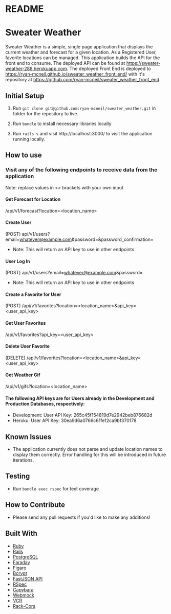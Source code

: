 # README

# Sweater Weather

Sweater Weather is a simple, single page application that displays the current weather and forecast for a given location. As a Registered User, favorite locations can be managed. This application builds the API for the front end to consume. The deployed API can be found at https://sweater-weather-288.herokuapp.com. The deployed Front End is deployed to https://ryan-mcneil.github.io/sweater_weather_front_end/ with it's repository at https://github.com/ryan-mcneil/sweater_weather_front_end.

## Initial Setup

1. Run `git clone git@github.com:ryan-mcneil/sweater_weather.git` in folder for the repository to live.

2. Run `bundle` to install necessary libraries locally

3. Run `rails s` and visit http://localhost:3000/ to visit the application running locally.

## How to use

### Visit any of the following endpoints to receive data from the application
  Note: replace values in <> brackets with your own input

#### Get Forecast for Location
  /api/v1/forecast?location=<location_name>

#### Create User
  (POST) api/v1/users?email=<whatever@example.com>&password=<password>&password_confirmation=<password>
  - Note: This will return an API key to use in other endpoints

#### User Log In
  (POST) api/v1/users?email=<whatever@example.com>&password=<password>
  - Note: This will return an API key to use in other endpoints

#### Create a Favorite for User
  (POST) /api/v1/favorites?location=<location_name>&api_key=<user_api_key>

#### Get User Favorites
  /api/v1/favorites?api_key=<user_api_key>

#### Delete User Favorite
  (DELETE) /api/v1/favorites?location=<location_name>&api_key=<user_api_key>

#### Get Weather Gif
  /api/v1/gifs?location=<location_name>

#### The following API keys are for Users already in the Development and Production Databases, respectively:
* Development: User API Key: 265c45f154819d7e2942beb876682d
* Heroku: User API Key: 30ea9d6a0766c61fe12ca9bf370178

## Known Issues

 - The application currently does not parse and update location names to display them correctly. Error handling for this will be introduced in future iterations.

## Testing

 - Run `bundle exec rspec` for text coverage

## How to Contribute

 - Please send any pull requests if you'd like to make any additions!

## Built With
 * [Ruby](https://www.ruby-lang.org/en/)
 * [Rails](https://rubyonrails.org/)
 * [PostgreSQL](https://www.postgresql.org/)
 * [Faraday](https://github.com/lostisland/faraday)
 * [Figaro](https://github.com/laserlemon/figaro)
 * [Bcrypt](https://github.com/codahale/bcrypt-ruby)
 * [FastJSON API](https://github.com/Netflix/fast_jsonapi)
 * [RSpec](rspec.info/)
 * [Capybara](https://github.com/teamcapybara/capyba)
 * [Webmock](https://github.com/bblimke/webmock)
 * [VCR](https://github.com/vcr/vcr)
 * [Rack-Cors](https://github.com/cyu/rack-cors)
